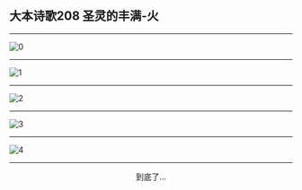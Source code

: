 
## 大本诗歌208 圣灵的丰满-火
        
<div id="aplayer0"></div>

---

<img alt="0" data-original="https://cdn.jsdelivr.net/gh/k34869/shi/data/d0207/0">

---

<img alt="1" data-original="https://cdn.jsdelivr.net/gh/k34869/shi/data/d0207/1">

---

<img alt="2" data-original="https://cdn.jsdelivr.net/gh/k34869/shi/data/d0207/2">

---

<img alt="3" data-original="https://cdn.jsdelivr.net/gh/k34869/shi/data/d0207/3">

---

<img alt="4" data-original="https://cdn.jsdelivr.net/gh/k34869/shi/data/d0207/4">

---

<p style="text-align: center">到底了...</p>

<script src="/js/dist-view.js"></script>

<script>
MAIN.id = 'd0207';
        
const ap0 = new APlayer({
    container: document.getElementById('aplayer0'),
    volume: 1,
    loop: 'none',
    preload: 'none',
    audio: [{
        name: '大本诗歌208.mp3',
        artist: '大本诗歌',
        url: 'https://res.wx.qq.com/voice/getvoice?mediaid=MzI0NTk3MDM5M18yMjQ3NDkwMTg0',
        cover: '/favicon'
    }]
});
</script>
